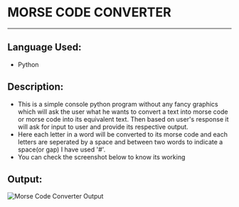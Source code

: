 # MORSE CODE CONVERTER

<hr>

## Language Used: 
- Python

## Description: 
- This is a simple console python program without any fancy graphics which will ask the user what he wants to convert a text into morse code or morse code into its equivalent text. Then based on user's response it will ask for input to user and provide its respective output.
- Here each letter in a word will be converted to its morse code and each letters are seperated by a space and between two words to indicate a space(or gap) I have used '#'.
- You can check the screenshot below to know its working

## Output:
![Morse Code Converter Output](https://raw.githubusercontent.com/JuJu2181/Hacktoberfest-Contribution/master/contributions/Morse_Code_Converter/morse_code_converter_output.png)
